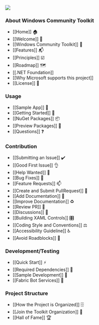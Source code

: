 ![](https://github.com/windows-toolkit/WindowsCommunityToolkit-design-assets/blob/master/Logos/windows_toolkit_sticker_4x4-1.png)

### About Windows Community Toolkit

* [[Home]] 🏠 
* [[Welcome]] 🙏
* [[Windows Community Toolkit]] 🧰
* [[Features]] 📬
* [[Principles]] ☑️
* [[Roadmap]] 🗺
* [[.NET Foundation]]
* [[Why Microsoft supports this project]]
* [[License]] 📄

### Usage

* [[Sample App]] 📱
* [[Getting Started]] 🙌
* [[NuGet Packages]] 📦
* [[Preview Packages]] 🌙
* [[Questions]] ❓

### Contribution

* [[Submitting an Issue]] ✔️
* [[Good First Issue]] 👌
* [[Help Wanted]] 🙋
* [[Bug Fixes]] 🐛
* [[Feature Requests]] 📫
* [[Create and Submit PullRequest]] 🚀
* [[Add Documentation]] 📝
* [[Improve Documentation]] ♻️
* [[Review PR]] 📖
* [[Discussions]] 👥
* [[Building XAML Controls]] 🎛
* [[Coding Style and Conventions]] ⚖
* [[Accessibility Guideline]] ♿
* [[Avoid Roadblocks]] 🚧

### Development/Testing

* [[Quick Start]] ⚡
* [[Required Dependencies]] 📌
* [[Sample Development]] 📱
* [[Fabric Bot Services]] 🤖

### Project Structure

* [[How the Project is Organized]] 🗄️
* [[Join the Toolkit Organization]] 🚪
* [[Hall of Fame]] 🏆
